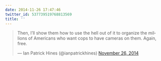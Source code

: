 ```yaml
---
date: 2014-11-26 17:47:46
twitter_id: 537739519768813569
title: ''
---
```


<blockquote class="twitter-tweet"><p lang="en" dir="ltr">Then, I’ll show them how to use the hell out of it to organize the millions of Americans who want cops to have cameras on them. Again, free.</p>&mdash; Ian Patrick Hines (@ianpatrickhines) <a href="https://twitter.com/ianpatrickhines/status/537706497850212353?ref_src=twsrc%5Etfw">November 26, 2014</a></blockquote>
<script async src="https://platform.twitter.com/widgets.js" charset="utf-8"></script>
